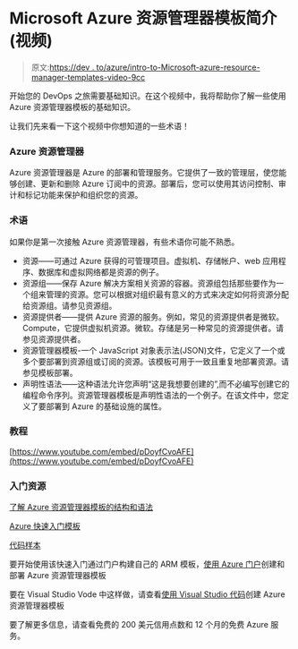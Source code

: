 # Microsoft Azure 资源管理器模板简介(视频)

> 原文:[https://dev . to/azure/intro-to-Microsoft-azure-resource-manager-templates-video-9cc](https://dev.to/azure/intro-to-microsoft-azure-resource-manager-templates-video-9cc)

开始您的 DevOps 之旅需要基础知识。在这个视频中，我将帮助你了解一些使用 Azure 资源管理器模板的基础知识。

让我们先来看一下这个视频中你想知道的一些术语！

### [](#azure-resource-manager)Azure 资源管理器

Azure 资源管理器是 Azure 的部署和管理服务。它提供了一致的管理层，使您能够创建、更新和删除 Azure 订阅中的资源。部署后，您可以使用其访问控制、审计和标记功能来保护和组织您的资源。

### [](#terminology)术语

如果你是第一次接触 Azure 资源管理器，有些术语你可能不熟悉。

*   资源——可通过 Azure 获得的可管理项目。虚拟机、存储帐户、web 应用程序、数据库和虚拟网络都是资源的例子。
*   资源组——保存 Azure 解决方案相关资源的容器。资源组包括那些要作为一个组来管理的资源。您可以根据对组织最有意义的方式来决定如何将资源分配给资源组。请参见资源组。
*   资源提供者——提供 Azure 资源的服务。例如，常见的资源提供者是微软。Compute，它提供虚拟机资源。微软。存储是另一种常见的资源提供者。请参见资源提供者。
*   资源管理器模板-一个 JavaScript 对象表示法(JSON)文件，它定义了一个或多个要部署到资源组或订阅的资源。该模板可用于一致且重复地部署资源。请参见模板部署。
*   声明性语法——这种语法允许您声明“这是我想要创建的”,而不必编写创建它的编程命令序列。资源管理器模板是声明性语法的一个例子。在该文件中，您定义了要部署到 Azure 的基础设施的属性。

### [](#tutorial)教程

[https://www.youtube.com/embed/pDoyfCvoAFE](https://www.youtube.com/embed/pDoyfCvoAFE)

### [](#getting-started-resources)入门资源

[了解 Azure 资源管理器模板的结构和语法](https://aka.ms/armtempsyntax)

[Azure 快速入门模板](https://aka.ms/armqsjg)

[代码样本](https://azure.microsoft.com/en-us/resources/samples/?sort=0&service=azure-resource-managerl?WT.mc_id=devto-blog-jagord)

要开始使用该快速入门通过门户构建自己的 ARM 模板，[使用 Azure 门户](https://docs.microsoft.com/en-us/azure/azure-resource-manager/resource-manager-quickstart-create-templates-use-the-portal?WT.mc_id=devto-blog-jagord)创建和部署 Azure 资源管理器模板

要在 Visual Studio Vode 中这样做，请查看[使用 Visual Studio 代码](https://docs.microsoft.com/en-us/azure/azure-resource-manager/resource-manager-quickstart-create-templates-use-visual-studio-code?WT.mc_id=devto-blog-jagord)创建 Azure 资源管理器模板

要了解更多信息，请查看免费的 200 美元信用点数和 12 个月的免费 Azure 服务。